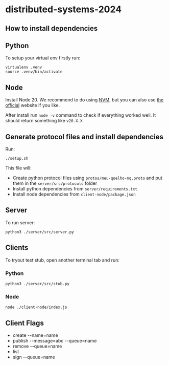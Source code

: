# distributed-systems-2024


## How to install dependencies


## Python

To setup your virtual env firstly run:

```
virtualenv .venv
source .venv/bin/activate
```

## Node

Install Node 20. We recommend to do using [NVM](https://github.com/nvm-sh/nvm), but you can also use [the official](https://nodejs.org/en) website if you like.


After install run `node -v` command to check if everything worked well. It should return something like `v20.X.X`

## Generate protocol files and install dependencies

Run:
```
./setup.sh
```

This file will:
- Create python protocol files using `protos/meu-qoelho-mq.proto` and put them in the `server/src/protocols` folder
- Install python dependencies from `server/requirements.txt`
- Install node dependencies from `client-node/package.json`

## Server

To run server:

```
python3 ./server/src/server.py
```

## Clients

To tryout test stub, open another terminal tab and run:

### Python
```
python3 ./server/src/stub.py
```
### Node
```
node ./client-node/index.js
```


## Client Flags

- create --name=name
- publish --message=abc --queue=name
- remove --queue=name
- list
- sign --queue=name

